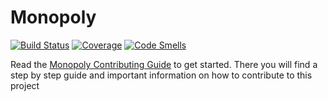 # Monopoly

[![Build Status](https://travis-ci.com/SS20-SE2-Monopoly-Team/monopoly.svg?branch=master)](https://travis-ci.com/SS20-SE2-Monopoly-Team/monopoly)
[![Coverage](https://sonarcloud.io/api/project_badges/measure?project=SS20-SE2-Monopoly-Team_monopoly&metric=coverage)](https://sonarcloud.io/dashboard?id=SS20-SE2-Monopoly-Team_monopoly)
[![Code Smells](https://sonarcloud.io/api/project_badges/measure?project=SS20-SE2-Monopoly-Team_monopoly&metric=code_smells)](https://sonarcloud.io/dashboard?id=SS20-SE2-Monopoly-Team_monopoly)

Read the [Monopoly Contributing Guide](https://github.com/SS20-SE2-Monopoly-Team/monopoly/blob/master/CONTRIBUTING.md) to get started. There you will find a step by step guide and important information on how to contribute to this project
